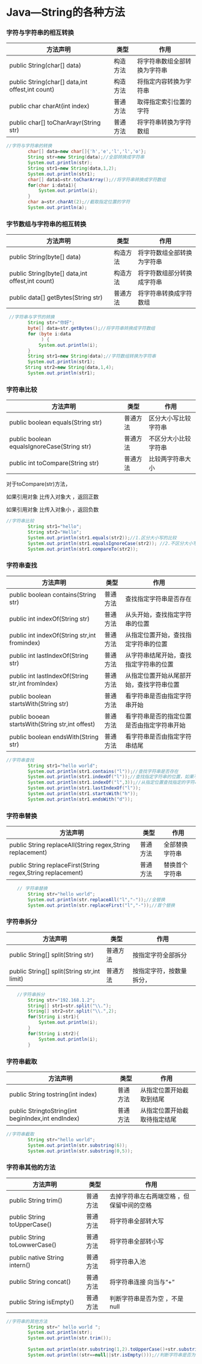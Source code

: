 # Java—String的各种方法

### 字符与字符串的相互转换

| 方法声明                                        | 类型     | 作用                         |
| ----------------------------------------------- | -------- | ---------------------------- |
| public String(char[] data)                      | 构造方法 | 将字符串数组全部转换为字符串 |
| public String(char[] data,int offest,int count) | 构造方法 | 将指定内容转换为字符串       |
| public char charAt(int index)                   | 普通方法 | 取得指定索引位置的字符       |
| public char[] toCharArayr(String str)           | 普通方法 | 将字符串转换为字符数组       |

```java
//字符与字符串的转换
        char[] data=new char[]{'h','e','l','l','o'};
        String str=new String(data);//全部转换成字符串
        System.out.println(str);
		String str1=new String(data,1,2);
		System.out.println(str1);
        char[] data1=str.toCharArray();//将字符串转换成字符数组
        for(char i:data1){
            System.out.println(i);
        }
        char a=str.charAt(2);//截取指定位置的字符
        System.out.println(a);
```



### 字节数组与字符串的相互转换

| 方法声明                                        | 类型     | 作用                       |
| ----------------------------------------------- | -------- | -------------------------- |
| public String(byte[] data)                      | 构造方法 | 将字符数组全部转换为字符串 |
| public String(byte[] data,int offest,int count) | 构造方法 | 将字符数组部分转换成字符串 |
| public data[] getBytes(String str)              | 普通方法 | 将字符串转换成字符数组     |

```java
 //字符串与字节的转换
        String str="你好";
        byte[] data=str.getBytes();//将字符串转换成字符数组
        for (byte i:data
             ) {
            System.out.println(i);
        }
        String str1=new String(data);//字符数组转换为字符串
        System.out.println(str1);
	   String str2=new String(data,1,4);
	    System.out.println(str1);
```



### 字符串比较

| 方法声明                                    | 类型     | 作用                 |
| ------------------------------------------- | -------- | -------------------- |
| public boolean equals(String str)           | 普通方法 | 区分大小写比较字符串 |
| public boolean equalsIgnoreCase(String str) | 普通方法 | 不区分大小比较字符串 |
| public int toCompare(String str)            | 普通方法 | 比较两字符串大小     |

对于toCompare(str)方法，

如果引用对象 比传入对象大 ，返回正数

如果引用对象 比传入对象小 ，返回负数

```java
//字符串比较
        String str1="hello";
        String str2="Hello";
        System.out.println(str1.equals(str2));//1.区分大小写的比较
        System.out.println(str1.equalsIgnoreCase(str2)); //2.不区分大小写的比较
        System.out.println(str1.compareTo(str2));
```



### 字符串查找

| 方法声明                                         | 类型     | 作用                                       |
| ------------------------------------------------ | -------- | ------------------------------------------ |
| public boolean contains(String str)              | 普通方法 | 查找指定字符串是否存在                     |
| public int indexOf(String str)                   | 普通方法 | 从头开始，查找指定字符串的位置             |
| public int indexOf(String str,int fromindex)     | 普通方法 | 从指定位置开始，查找指定字符串的位置       |
| public int lastIndexOf(String str)               | 普通方法 | 从字符串结尾开始，查找指定字符串的位置     |
| public int lastIndexOf(String str,int fromIndex) | 普通方法 | 从指定位置开始从尾部开始，查找字符串位置   |
| public boolean startsWith(String str)            | 普通方法 | 看字符串是否由指定字符串开始               |
| public booean startsWith(String str,int offest)  | 普通方法 | 看字符串是否的指定位置是否由指定字符串开始 |
| public boolean endsWith(String str)              | 普通方法 | 看字符串是否由指定字符串结尾               |

```java
//字符串查找
        String str1="hello world";
        System.out.println(str1.contains("l"));//查找字符串是否存在
        System.out.println(str1.indexOf("l"));//查找指定字符串的位置，如果不存在返回-1
        System.out.println(str1.indexOf("l",3));//从指定位置查找指定的字符串，不存在返回-1
        System.out.println(str1.lastIndexOf("l"));
        System.out.println(str1.startsWith("h"));
        System.out.println(str1.endsWith("d"));
```



### 字符串替换

| 方法声明                                                    | 类型     | 作用           |
| ----------------------------------------------------------- | -------- | -------------- |
| public String replaceAll(String regex,String replacement)   | 普通方法 | 全部替换字符串 |
| public String replaceFirst(String regex,String replacement) | 普通方法 | 替换首个字符串 |

```java
    // 字符串替换
        String str="hello world";
        System.out.println(str.replaceAll("l","-"));//全替换
        System.out.println(str.replaceFirst("l","-"));//首个替换
```



### 字符串拆分

| 方法声明                                    | 类型     | 作用                     |
| ------------------------------------------- | -------- | ------------------------ |
| public String[] split(String str)           | 普通方法 | 按指定字符全部拆分       |
| public String[] split(String str,int limit) | 普通方法 | 按指定字符，按数量拆分， |

```java
    //字符串拆分
        String str="192.168.1.2";
        String[] str1=str.split("\\.");
        String[] str2=str.split("\\.",2);
        for(String i:str1){
            System.out.println(i);
        }
        for(String i:str2){
            System.out.println(i);
        }
```



### 字符串截取

| 方法声明                                           | 类型     | 作用                         |
| -------------------------------------------------- | -------- | ---------------------------- |
| public String tostring(int index)                  | 普通方法 | 从指定位置开始截取到结尾     |
| public StringtoString(int beginIndex,int endIndex) | 普通方法 | 从指定位置开始截取待指定结尾 |

```java
//字符串截取
        String str="hello world";
        System.out.println(str.substring(6));
        System.out.println(str.substring(0,5));
```



### 字符串其他的方法

| 方法声明                      | 类型     | 作用                                      |
| ----------------------------- | -------- | ----------------------------------------- |
| public String trim()          | 普通方法 | 去掉字符串左右两端空格 ，但保留中间的空格 |
| public String toUpperCase()   | 普通方法 | 将字符串全部转大写                        |
| public String toLowwerCase()  | 普通方法 | 将字符串全部转小写                        |
| public native String intern() | 普通方法 | 将字符串入池                              |
| public  String concat()       | 普通方法 | 将字符串连接  向当与“+”                   |
| public String isEmpty()       | 普通方法 | 判断字符串是否为空 ，不是null             |

```java
//字符串的其他方法
        String str=" hello world ";
        System.out.println(str);
        System.out.println(str.trim());
  
        System.out.println(str.substring(1,2).toUpperCase()+str.substring(2));//字符串首字符大写
        System.out.println((str==null||str.isEmpty()));//判断字符串是否为空
```

